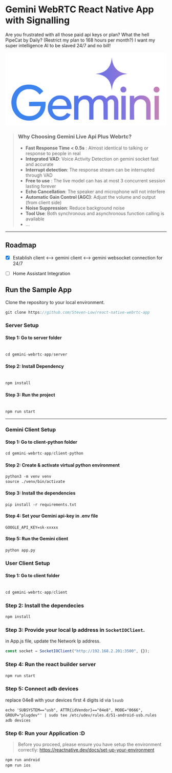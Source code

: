# Gemini WebRTC React Native App with Signalling
Are you frustrated with all those paid api keys or plan? What the hell PipeCat by Daily? (Restrict my plan to 168 hours per month?) I want my super intelligence AI to be slaved 24/7 and no bill!

<img src="./public/gemini-webrtc.png" />

> ### Why Choosing Gemini Live Api Plus Webrtc?
>- **Fast Response Time < 0.5s** : Almost identical to talking or response to people in real
>- **Integrated VAD**: Voice Activity Detection on gemini socket fast and accurate
>- **Interrupt detection**: The response stream can be interrupted through VAD 
>- **Free to use** : The live model can has at most 3 concurrent session lasting forever
>- **Echo Cancellation**: The speaker and microphone will not interfere
>- **Automatic Gain Control (AGC)**: Adjust the volume and output (from client side)
>- **Noise Suppression**: Reduce background noise
>- **Tool Use**: Both synchronous and asynchronous function calling is available
>- ...


---

## Roadmap
- [x] Establish client <--> gemini client <--> gemini websocket connection for 24/7
- [ ] Home Assistant Integration



## Run the Sample App

Clone the repository to your local environment.

```js
git clone https://github.com/Steven-Low/react-native-webrtc-app
```

### Server Setup

#### Step 1: Go to server folder

```js

cd gemini-webrtc-app/server

```

#### Step 2: Install Dependency

```js

npm install
```

#### Step 3: Run the project

```js

npm run start
```

---

### Gemini Client Setup
#### Step 1: Go to client-python folder
```js
cd gemini-webrtc-app/client-python
```

#### Step 2: Create & activate virtual python environment
```
python3 -m venv venv
source ./venv/bin/activate
```

#### Step 3: Install the dependencies
```
pip install -r requirements.txt
```

#### Step 4: Set your Gemini api-key in .env file
```
GOOGLE_API_KEY=sk-xxxxx
```

#### Step 5: Run the Gemini client
```
python app.py
```

### User Client Setup

#### Step 1: Go to client folder

```js

cd gemini-webrtc-app/client
```

### Step 2: Install the dependecies

```js
npm install
```

### Step 3: Provide your local Ip address in `SocketIOClient`.

in App.js file, update the Network Ip address.

```js
const socket = SocketIOClient("http://192.168.2.201:3500", {});
```

### Step 4: Run the react builder server
```js
npm run start
```

### Step 5: Connect adb devices
replace 04e8 with your devices first 4 digits id via `lsusb`
```
echo 'SUBSYSTEM=="usb", ATTR{idVendor}=="04e8", MODE="0666", GROUP="plugdev"' | sudo tee /etc/udev/rules.d/51-android-usb.rules
adb devices 
```

### Step 6: Run your Application :D
> Before you proceed, please ensure you have setup the environment correctly: https://reactnative.dev/docs/set-up-your-environment
```js
npm run android
npm run ios
```

